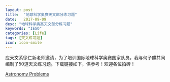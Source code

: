 ```yaml
---
layout: post
title:  "地球科学奥赛天文部分练习题"
date:   2017-09-09
desc: "地球科学奥赛天文部分练习题"
keywords: "IESO"
categories: [Life]
tags: [天文练习题]
icon: icon-smile
---
```


 

应天文系徐仁新老师邀请，为了培训国际地球科学奥赛国家队员，我与何子麒共同编制了50道天文练习题。下载链接如下，供参考！欢迎各位拍砖！

[Astronomy Problems](https://astrojacobli.github.io/Homepage/doc/astronomy_exercise.pdf)